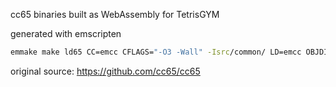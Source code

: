 cc65 binaries built as WebAssembly for TetrisGYM

generated with emscripten 

```bash
emmake make ld65 CC=emcc CFLAGS="-O3 -Wall" -Isrc/common/ LD=emcc OBJDIR="" HOST_OBJEXTENSION=".o" LDFLAGS="-sEXPORTED_RUNTIME_METHODS=FS -s FORCE_FILESYSTEM=1 -lnodefs.js -lnoderawfs.js"
```

original source: https://github.com/cc65/cc65

